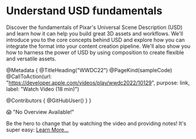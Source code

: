 # Understand USD fundamentals

Discover the fundamentals of Pixar's Universal Scene Description (USD) and learn how it can help you build great 3D assets and workflows. We'll introduce you to the core concepts behind USD and explore how you can integrate the format into your content creation pipeline. We'll also show you how to harness the power of USD by using composition to create flexible and versatile assets.

@Metadata {
   @TitleHeading("WWDC22")
   @PageKind(sampleCode)
   @CallToAction(url: "https://developer.apple.com/videos/play/wwdc2022/10129", purpose: link, label: "Watch Video (18 min)")

   @Contributors {
      @GitHubUser(<replace this with your GitHub handle>)
   }
}

😱 "No Overview Available!"

Be the hero to change that by watching the video and providing notes! It's super easy:
 [Learn More…](https://wwdcnotes.com/documentation/wwdcnotes/contributing)
